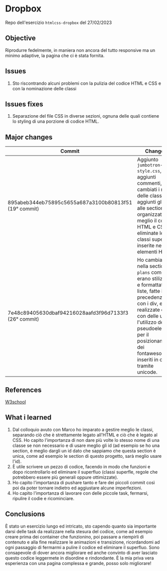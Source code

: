 # Dropbox

Repo dell'esercizio `htmlcss-dropbox` del 27/02/2023

## Objective
Riprodurre fedelmente, in maniera non ancora del tutto responsive ma un minimo adaptive, la pagina che ci è stata fornita.

## Issues
1. Sto riscontrando alcuni problemi con la pulizia del codice HTML e CSS e con la nominazione delle classi

## Issues fixes
1. Separazione del file CSS in diverse sezioni, ognuna delle quali contiene lo styling di una porzione di codice HTML.

## Major changes
| Commit | Changes |
|--|--|
|895abeb344eb75895c5655a687a3100b80813f51 (19° commit)| Aggiunto `jumbotron-style.css`, aggiunti commenti, cambiati i nomi delle classi, aggiunti gli id alle section, organizzato meglio il codice HTML e CSS, eliminate le classi superflue inserite negli elementi HTML.|
|7e48c89405630dbaf94216028aafd3f96d7133f3 (26° commit)| Ho cambiato nella section `plans` come erano stilizzate e formattate le liste, fatte in precedenza con i div, e realizzate ora con delle ul con l'utilizzo degli pseudoelementi per il posizionamento dei fontawesome inseriti in css tramite unicode. 

## References
[W3school](w3school.com)

## What i learned
1. Dal colloquio avuto con Marco ho imparato a gestire meglio le classi, separando ciò che è strettamente legato all'HTML e ciò che è legato al CSS. Ho capito l'importanza di non dare più volte lo stesso nome di una classe se non necessario e di usare meglio gli id (ad esempio se ho una section, è meglio dargli un id dato che sappiamo che questa section è unica, come ad esempio le section di questo progetto, sarà meglio usare l'id).
2. È utile scrivere un pezzo di codice, facendo in modo che funzioni e dopo ricontrollarlo ed eliminare il superfluo (classi superfle, regole che potrebbero essere più generali oppure ottimizzate).
3. Ho capito l'importanza di pushare tanto e fare dei piccoli commit così poi da poter tornare indietro ed aggiustare alcune imperfezioni.
4. Ho capito l'importanza di lavorare con delle piccole task, fermarsi, ripulire il codie e ricominciare.

## Conclusions
È stato un esercizio lungo ed intricato, sto capendo quanto sia importante darsi delle task da realizzare nella stesura del codice, come ad esempio creare prima dei container che funzionino, poi passare a riempirli di contenuto e alla fine realizzare le animazioni e transizione, ricordandomi ad ogni passaggio di fermarmi a pulire il codice ed eliminare il superfluo. Sono consapevole di dover ancora migliorare ed anche convinto di aver lasciato questo codice leggermete in disordine e rindondante. È la mia priva vera esperienza con una pagina complessa e grande, posso solo migliorare!